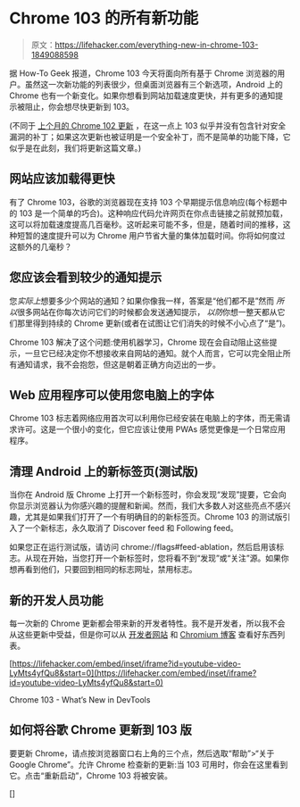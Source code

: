 # Chrome 103 的所有新功能

> 原文：<https://lifehacker.com/everything-new-in-chrome-103-1849088598>

据 How-To Geek 报道，Chrome 103 今天将面向所有基于 Chrome 浏览器的用户。虽然这一次新功能的列表很少，但桌面浏览器有三个新选项，Android 上的 Chrome 也有一个新变化。如果你想看到网站加载速度更快，并有更多的通知提示被阻止，你会想尽快更新到 103。



(不同于 [上个月的 Chrome 102 更新](https://lifehacker.com/everything-new-in-chrome-102-1848975172) ，在这一点上 103 似乎并没有包含针对安全漏洞的补丁；如果这次更新也被证明是一个安全补丁，而不是简单的功能下降，它似乎是在此刻，我们将更新这篇文章。)

## 网站应该加载得更快

有了 Chrome 103，谷歌的浏览器现在支持 103 个早期提示信息响应(每个标题中的 103 是一个简单的巧合)。这种响应代码允许网页在你点击链接之前就预加载，这可以将加载速度提高几百毫秒。这听起来可能不多，但是，随着时间的推移，这种短暂的速度提升可以为 Chrome 用户节省大量的集体加载时间。你将如何度过这额外的几毫秒？

## 您应该会看到较少的通知提示

您*实际上*想要多少个网站的通知？如果你像我一样，答案是“他们都不是”然而 *所以*很多网站在你每次访问它们的时候都会发送通知提示， *以防*你想一整天都从它们那里得到持续的 Chrome 更新(或者在试图让它们消失的时候不小心点了“是”)。

Chrome 103 解决了这个问题:使用机器学习，Chrome 现在会自动阻止这些提示，一旦它已经决定你不想接收来自网站的通知。就个人而言，它可以完全阻止所有通知请求，我不会抱怨，但这是朝着正确方向迈出的一步。

## Web 应用程序可以使用您电脑上的字体

Chrome 103 标志着网络应用首次可以利用你已经安装在电脑上的字体，而无需请求许可。这是一个很小的变化，但它应该让使用 PWAs 感觉更像是一个日常应用程序。

## 清理 Android 上的新标签页(测试版)

当你在 Android 版 Chrome 上打开一个新标签时，你会发现“发现”提要，它会向你显示浏览器认为你感兴趣的提醒和新闻。然而，我们大多数人对这些亮点不感兴趣，尤其是如果我们打开了一个有明确目的的新标签页。Chrome 103 的测试版引入了一个新标志，永久取消了 Discover feed 和 Following feed。

如果您正在运行测试版，请访问 chrome://flags#feed-ablation，然后启用该标志。从现在开始，当您打开一个新标签时，您将看不到“发现”或“关注”源。如果你想再看到他们，只要回到相同的标志网址，禁用标志。

## 新的开发人员功能

每一次新的 Chrome 更新都会带来新的开发者特性。我不是开发者，所以我不会从这些更新中受益，但是你可以从 [开发者网站](https://developer.chrome.com/blog/new-in-devtools-103/) 和 [Chromium 博客](https://blog.chromium.org/2022/05/chrome-103-beta-early-navigation-hints.html) 查看好东西列表。

 [https://lifehacker.com/embed/inset/iframe?id=youtube-video-LyMts4yfQu8&start=0](https://lifehacker.com/embed/inset/iframe?id=youtube-video-LyMts4yfQu8&start=0)

<figcaption class="sc-1ptbguh-0 hxeMec caption">Chrome 103 - What’s New in DevTools</figcaption> 

## 如何将谷歌 Chrome 更新到 103 版

要更新 Chrome，请点按浏览器窗口右上角的三个点，然后选取“帮助”>“关于 Google Chrome”。允许 Chrome 检查新的更新:当 103 可用时，你会在这里看到它。点击“重新启动”，Chrome 103 将被安装。

[]